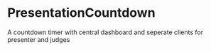 # PresentationCountdown
A countdown timer with central dashboard and seperate clients for presenter and judges
